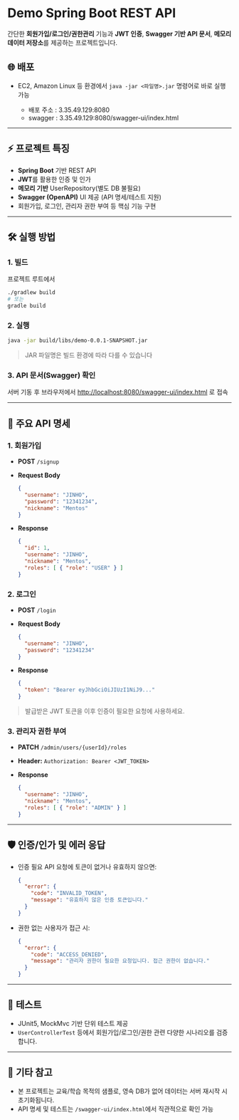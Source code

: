 # Demo Spring Boot REST API

간단한 **회원가입/로그인/권한관리** 기능과 **JWT 인증**, **Swagger 기반 API 문서**, **메모리 데이터 저장소**를 제공하는 프로젝트입니다.
## 🌐 배포

* EC2, Amazon Linux 등 환경에서
  `java -jar <파일명>.jar`
  명령어로 바로 실행 가능

  * 배포 주소 : 3.35.49.129:8080
  * swagger : 3.35.49.129:8080/swagger-ui/index.html

---

## ⚡ 프로젝트 특징

* **Spring Boot** 기반 REST API
* **JWT**를 활용한 인증 및 인가
* **메모리 기반** UserRepository(별도 DB 불필요)
* **Swagger (OpenAPI)** UI 제공 (API 명세/테스트 지원)
* 회원가입, 로그인, 관리자 권한 부여 등 핵심 기능 구현

---

## 🛠️ 실행 방법

### 1. 빌드

프로젝트 루트에서

```bash
./gradlew build
# 또는
gradle build
```

### 2. 실행

```bash
java -jar build/libs/demo-0.0.1-SNAPSHOT.jar
```

> JAR 파일명은 빌드 환경에 따라 다를 수 있습니다

### 3. API 문서(Swagger) 확인

서버 기동 후 브라우저에서
[http://localhost:8080/swagger-ui/index.html](http://localhost:8080/swagger-ui/index.html)
로 접속

---

## 🚀 주요 API 명세

### 1. 회원가입

* **POST** `/signup`
* **Request Body**

  ```json
  {
    "username": "JINHO",
    "password": "12341234",
    "nickname": "Mentos"
  }
  ```
* **Response**

  ```json
  {
    "id": 1,
    "username": "JINHO",
    "nickname": "Mentos",
    "roles": [ { "role": "USER" } ]
  }
  ```

### 2. 로그인

* **POST** `/login`
* **Request Body**

  ```json
  {
    "username": "JINHO",
    "password": "12341234"
  }
  ```
* **Response**

  ```json
  {
    "token": "Bearer eyJhbGciOiJIUzI1NiJ9..."
  }
  ```

> 발급받은 JWT 토큰을 이후 인증이 필요한 요청에 사용하세요.

### 3. 관리자 권한 부여

* **PATCH** `/admin/users/{userId}/roles`
* **Header:**
  `Authorization: Bearer <JWT_TOKEN>`
* **Response**

  ```json
  {
    "username": "JINHO",
    "nickname": "Mentos",
    "roles": [ { "role": "ADMIN" } ]
  }
  ```

---

## 🛡️ 인증/인가 및 에러 응답

* 인증 필요 API 요청에 토큰이 없거나 유효하지 않으면:

  ```json
  {
    "error": {
      "code": "INVALID_TOKEN",
      "message": "유효하지 않은 인증 토큰입니다."
    }
  }
  ```

* 권한 없는 사용자가 접근 시:

  ```json
  {
    "error": {
      "code": "ACCESS_DENIED",
      "message": "관리자 권한이 필요한 요청입니다. 접근 권한이 없습니다."
    }
  }
  ```

---

## 🧪 테스트

* JUnit5, MockMvc 기반 단위 테스트 제공
* `UserControllerTest` 등에서 회원가입/로그인/권한 관련 다양한 시나리오를 검증합니다.

---


## 📄 기타 참고

* 본 프로젝트는 교육/학습 목적의 샘플로, 영속 DB가 없어 데이터는 서버 재시작 시 초기화됩니다.
* API 명세 및 테스트는 `/swagger-ui/index.html`에서 직관적으로 확인 가능
